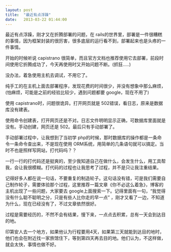 ```yaml
---
layout: post
title:  "最近有点浮躁"
date:   2013-03-22 01:44:00
---
```


最近有点浮躁，刚才又在折腾部署的问题，在 rails的世界里，部署是一件很糟糕的事情，因为框架封装的很厉害，很多底层的运行看不到，部署起来也是头疼的一件事情。

开始的时候听说 capistrano 很简单，而且官方文档也推荐使用它去部署，前段时间使用它折腾成功了，今天再使用时又开始问题不断。(抓狂.....)

没办法，着急使用主机去调试，不用它了。

纯手工的在主机上面去部署程序，发现花费的时间很少，并没有想象中那么麻烦，(怕麻烦，可能是之前的经验比较少，遇到问题都要 google，现在不用了)

使用 capistrano时，问题很诡异。打开网页就是 502错误，看日志，原来是数据库没有建表。

使用命令创建表，打开网页还是不对。日志文件明明显示正确，可数据库里面就是没有。手动创建，网页还是 502。最后只有手动部署了。

手动部署过程中，让我想到了当初学 php的时候，那时数据库的操作都是一条命令一条命令查出来，不是现在使用 ORM系统，用简单的几条语句就可以搞定。当时不也是照样写网站，打代码吗？？

一行一行的打代码还是挺爽的，至少我知道自己在做什么，会发生什么，用工具帮我，会让我很模糊。打代码的过程也让我思考了过程，并不是只让我注重结果。

记得好多人都在说一句话，不要重复的制造轮子。这句话没有错，可是我们需要自己制作轮子，需要体验那个过程，这里推荐一篇文章《你不必这么着急》，博客的主机出现了一些问题，大家要去 google上面搜索一下。记得里面有一句，“我觉得没有什么聪不聪明之分，只是有些人比你走的早一点” ，刚才又看了一边，不知道为什么，现在已经没有了，不过文章依然很好。

过程是需要经历的，不然不会有结果，慢下来，一点点去积累，总有一天会到达目的地。

印第安人去一个地方，如果他认为行程要用4天，如果第三天就能到达目的地时，他们也会在附近找一家旅馆住下，等到第四天再去目的地。他们认为，不这样做，就会太快，事情也做不好。
